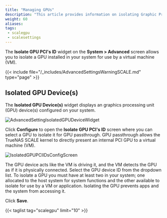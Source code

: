```yaml
---
title: "Managing GPUs"
description: "This article provides information on isolating Graphic Processing Units (GPUs) installed in your system for use by a VM in SCALE."
weight: 60
aliases:
tags:
 - scalegpu
 - scalesettings
---
```



The **Isolate GPU PCI's ID** widget on the **System > Advanced** screen allows you to isolate a GPU installed in your system for use by a virtual machine (VM).

{{< include file="/_includes/AdvancedSettingsWarningSCALE.md" type="page" >}}

## Isolated GPU Device(s)
The **Isolated GPU Device(s)** widget displays an graphics processing unit (GPU) device(s) configured on your system. 

![AdvancedSettingIsolatedGPUDeviceWidget](/images/SCALE/22.02/AdvancedSettingIsolatedGPUDeviceWidget.png "SCALE Advanced Settings Isolated GPU Device Widget") 

Click **Configure** to open the **Isolate GPU PCI's ID** screen where you can select a GPU to isolate it for GPU passthrough. 
GPU passthrough allows the TrueNAS SCALE kernel to directly present an internal PCI GPU to a virtual machine (VM).

![IsolatedGPUPCIIDsConfigScreen](/images/SCALE/22.02/IsolatedGPUPCIIDsConfigScreen.png "SCALE Advanced Settings Isolated GPU PCI ID Screen") 

The GPU device acts like the VM is driving it, and the VM detects the GPU as if it is physically connected. Select the GPU device ID from the dropdown list. 
To isolate a GPU you must have at least two in your system; one allocated to the host system for system functions and the other available to isolate for use by a VM or application. 
Isolating the GPU prevents apps and the system from accessing it.

Click **Save**.

{{< taglist tag="scalegpu" limit="10" >}}
